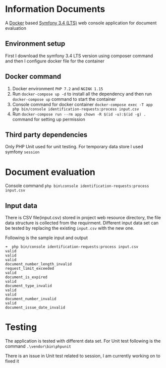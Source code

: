 # Information Documents

A [Docker](https://www.docker.com/) based [Symfony 3.4 (LTS)](https://symfony.com) web console application for document evaluation

## Environment setup

First I download the symfony 3.4 LTS version using composer command and then I configure docker file for the container

## Docker command

1. Docker environment `PHP 7.2` and `NGINX 1.15`
1. Run `docker-compose up -d` to install all the dependency and then run `docker-compose up` command to start the container
2. Console command for docker container `docker-compose exec -T app php bin/console identification-requests:process input.csv`
3. Run `docker-compose run --rm app chown -R $(id -u):$(id -g) .` command for setting up permission


## Third party dependencies

Only PHP Unit used for unit testing. For temporary data store I used symfony `session`

# Document evaluation

Console command `php bin\console identification-requests:process input.csv`

## Input data

There is CSV file(input.csv) stored in project web resource directory, the file data structure is collected from the requirment. Different input data set can be tested by replacing the existing `input.csv` with the new one.

Following is the sample input and output

```
➜  php bin/console identification-requests:process input.csv
valid
valid
valid
document_number_length_invalid
request_limit_exceeded
valid
document_is_expired
valid
document_type_invalid
valid
valid
document_number_invalid
valid
document_issue_date_invalid
```

# Testing

The application is tested with different data set. For Unit test following is the command `.\vendor\bin\phpunit`

There is an issue in Unit test related to session, I am currently working on to fixed it